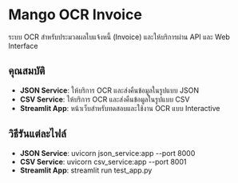 # Mango OCR Invoice

ระบบ OCR สำหรับประมวลผลใบแจ้งหนี้ (Invoice) และให้บริการผ่าน API และ Web Interface


## คุณสมบัติ
- **JSON Service**: ให้บริการ OCR และส่งคืนข้อมูลในรูปแบบ JSON
- **CSV Service**: ให้บริการ OCR และส่งคืนข้อมูลในรูปแบบ CSV
- **Streamlit App**: หน้าเว็บสำหรับทดสอบและใช้งาน OCR แบบ Interactive


## วิธีรันแต่ละไฟล์ 
- **JSON Service**: uvicorn json_service:app --port 8000
- **CSV Service**: uvicorn csv_service:app --port 8001
- **Streamlit App**: streamlit run test_app.py
